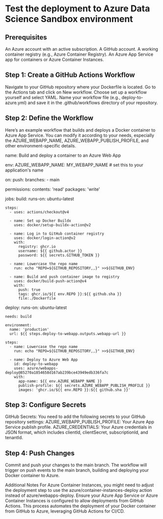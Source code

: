 # Test the deployment to Azure Data Science Sandbox environment

## Prerequisites
An Azure account with an active subscription.
A GitHub account.
A working container registry (e.g., Azure Container Registry).
An Azure App Service app for containers or Azure Container Instances.

## Step 1: Create a GitHub Actions Workflow
Navigate to your GitHub repository where your Dockerfile is located.
Go to the Actions tab and click on New workflow.
Choose set up a workflow yourself and select YAML.
Name your workflow file (e.g., deploy-to-azure.yml) and save it in the .github/workflows directory of your repository.

## Step 2: Define the Workflow
Here’s an example workflow that builds and deploys a Docker container to Azure App Service. You can modify it according to your needs, especially the AZURE_WEBAPP_NAME, AZURE_WEBAPP_PUBLISH_PROFILE, and other environment-specific details.

name: Build and deploy a container to an Azure Web App

env:
  AZURE_WEBAPP_NAME: MY_WEBAPP_NAME   # set this to your application's name

on:
  push:
    branches:
      - main

permissions:
  contents: 'read'
  packages: 'write'

jobs:
  build:
    runs-on: ubuntu-latest

    steps:
      - uses: actions/checkout@v4

      - name: Set up Docker Buildx
        uses: docker/setup-buildx-action@v2

      - name: Log in to GitHub container registry
        uses: docker/login-action@v2
        with:
          registry: ghcr.io
          username: ${{ github.actor }}
          password: ${{ secrets.GITHUB_TOKEN }}

      - name: Lowercase the repo name
        run: echo "REPO=${GITHUB_REPOSITORY,,}" >>${GITHUB_ENV}

      - name: Build and push container image to registry
        uses: docker/build-push-action@v4
        with:
          push: true
          tags: ghcr.io/${{ env.REPO }}:${{ github.sha }}
          file:./Dockerfile

  deploy:
    runs-on: ubuntu-latest

    needs: build

    environment:
      name: 'production'
      url: ${{ steps.deploy-to-webapp.outputs.webapp-url }}

    steps:
      - name: Lowercase the repo name
        run: echo "REPO=${GITHUB_REPOSITORY,,}" >>${GITHUB_ENV}

      - name: Deploy to Azure Web App
        id: deploy-to-webapp
        uses: azure/webapps-deploy@85270a1854658d167ab239bce43949edb336fa7c
        with:
          app-name: ${{ env.AZURE_WEBAPP_NAME }}
          publish-profile: ${{ secrets.AZURE_WEBAPP_PUBLISH_PROFILE }}
          images: 'ghcr.io/${{ env.REPO }}:${{ github.sha }}'
          
## Step 3: Configure Secrets
GitHub Secrets: You need to add the following secrets to your GitHub repository settings:
AZURE_WEBAPP_PUBLISH_PROFILE: Your Azure App Service publish profile.
AZURE_CREDENTIALS: Your Azure credentials in JSON format, which includes clientId, clientSecret, subscriptionId, and tenantId.

## Step 4: Push Changes
Commit and push your changes to the main branch. The workflow will trigger on push events to the main branch, building and deploying your Docker container to Azure.

Additional Notes
For Azure Container Instances, you might need to adjust the deployment step to use the azure/container-instances-deploy action instead of azure/webapps-deploy.
Ensure your Azure App Service or Azure Container Instances is configured to allow deployments from GitHub Actions.
This process automates the deployment of your Docker container from GitHub to Azure, leveraging GitHub Actions for CI/CD.

